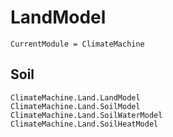 # LandModel

```@meta
CurrentModule = ClimateMachine
```

## Soil
```@docs
ClimateMachine.Land.LandModel
ClimateMachine.Land.SoilModel
ClimateMachine.Land.SoilWaterModel
ClimateMachine.Land.SoilHeatModel
```

